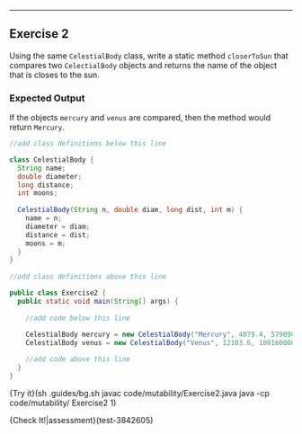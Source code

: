 ----------

## Exercise 2

Using the same `CelestialBody` class, write a static method `closerToSun` that compares two `CelectialBody` objects and returns the name of the object that is closes to the sun.

### Expected Output

If the objects `mercury` and `venus` are compared, then the method would return `Mercury`.

```java
//add class definitions below this line

class CelestialBody {
  String name;
  double diameter;
  long distance;
  int moons;
  
  CelestialBody(String n, double diam, long dist, int m) {
    name = n;
    diameter = diam;
    distance = dist;
    moons = m;
  }
}
 
//add class definitions above this line

public class Exercise2 {  
  public static void main(String[] args) {
    
    //add code below this line
    
    CelestialBody mercury = new CelestialBody("Mercury", 4879.4, 57909000, 0);
    CelestialBody venus = new CelestialBody("Venus", 12103.6, 108160000, 0);

    //add code above this line
  }
}
```

{Try it}(sh .guides/bg.sh javac code/mutability/Exercise2.java java -cp code/mutability/ Exercise2 1)

{Check It!|assessment}(test-3842605)
